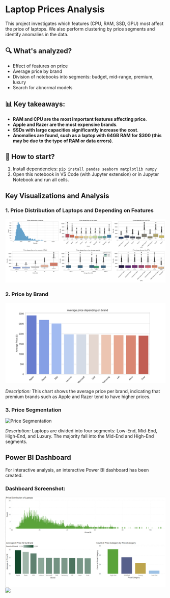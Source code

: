 # Laptop Prices Analysis

This project investigates which features (CPU, RAM, SSD, GPU) most affect the price of laptops. We also perform clustering by price segments and identify anomalies in the data.

## 🔍 What's analyzed?
- Effect of features on price
- Average price by brand
- Division of notebooks into segments: budget, mid-range, premium, luxury
- Search for abnormal models

## 📊 Key takeaways:
- **RAM and CPU are the most important features affecting price**.
- **Apple and Razer are the most expensive brands**.
- **SSDs with large capacities significantly increase the cost**.
- **Anomalies are found, such as a laptop with 64GB RAM for $300 (this may be due to the type of RAM or data errors)**.

## 🚀 How to start?
1. Install dependencies: `pip install pandas seaborn matplotlib numpy`
2. Open this notebook in VS Code (with Jupyter extension) or in Jupyter Notebook and run all cells.

## Key Visualizations and Analysis

### 1. Price Distribution of Laptops and Depending on Features
![Price Distribution](visualizations/combined_plots.png)

### 2. Price by Brand
![Average Price by Brand](visualizations/average_price_brand.png)

*Description:* This chart shows the average price per brand, indicating that premium brands such as Apple and Razer tend to have higher prices.

### 3. Price Segmentation
![Price Segmentation](visualizations/price_segmentation.jpg)

*Description:* Laptops are divided into four segments: Low-End, Mid-End, High-End, and Luxury. The majority fall into the Mid-End and High-End segments.

## Power BI Dashboard

For interactive analysis, an interactive Power BI dashboard has been created.

### Dashboard Screenshot:
![Power BI Dashboard](visualizations/page1.jpg)
![](visualizations/page2.png)